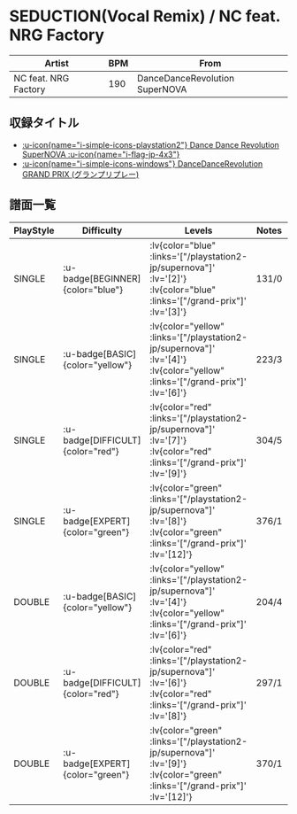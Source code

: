 # SEDUCTION(Vocal Remix) / NC feat. NRG Factory

|Artist|BPM|From|
|------|---|----|
|NC feat. NRG Factory|190|DanceDanceRevolution SuperNOVA|

## 収録タイトル

- [ :u-icon{name="i-simple-icons-playstation2"} Dance Dance Revolution SuperNOVA :u-icon{name="i-flag-jp-4x3"} ](/playstation2-jp/supernova)
- [ :u-icon{name="i-simple-icons-windows"} DanceDanceRevolution GRAND PRIX (グランプリプレー)](/grand-prix)

## 譜面一覧

|PlayStyle|Difficulty|Levels|Notes|Movie|
|---------|----------|------|-----|-----|
|SINGLE| :u-badge[BEGINNER]{color="blue"} | :lv{color="blue" :links='["/playstation2-jp/supernova"]' :lv='[2]'}  :lv{color="blue" :links='["/grand-prix"]' :lv='[3]'} |131/0||
|SINGLE| :u-badge[BASIC]{color="yellow"} | :lv{color="yellow" :links='["/playstation2-jp/supernova"]' :lv='[4]'}  :lv{color="yellow" :links='["/grand-prix"]' :lv='[6]'} |223/3||
|SINGLE| :u-badge[DIFFICULT]{color="red"} | :lv{color="red" :links='["/playstation2-jp/supernova"]' :lv='[7]'}  :lv{color="red" :links='["/grand-prix"]' :lv='[9]'} |304/5||
|SINGLE| :u-badge[EXPERT]{color="green"} | :lv{color="green" :links='["/playstation2-jp/supernova"]' :lv='[8]'}  :lv{color="green" :links='["/grand-prix"]' :lv='[12]'} |376/1||
|DOUBLE| :u-badge[BASIC]{color="yellow"} | :lv{color="yellow" :links='["/playstation2-jp/supernova"]' :lv='[4]'}  :lv{color="yellow" :links='["/grand-prix"]' :lv='[6]'} |204/4||
|DOUBLE| :u-badge[DIFFICULT]{color="red"} | :lv{color="red" :links='["/playstation2-jp/supernova"]' :lv='[6]'}  :lv{color="red" :links='["/grand-prix"]' :lv='[8]'} |297/1||
|DOUBLE| :u-badge[EXPERT]{color="green"} | :lv{color="green" :links='["/playstation2-jp/supernova"]' :lv='[9]'}  :lv{color="green" :links='["/grand-prix"]' :lv='[12]'} |370/1||
